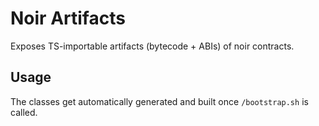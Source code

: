 # Noir Artifacts

Exposes TS-importable artifacts (bytecode + ABIs) of noir contracts.

## Usage

The classes get automatically generated and built once `/bootstrap.sh` is called.
